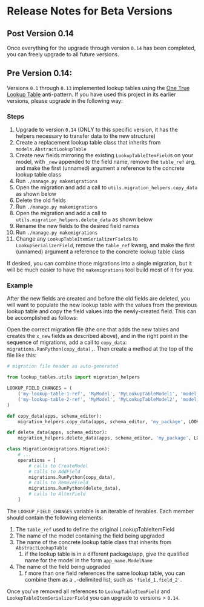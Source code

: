 # Release Notes for Beta Versions

## Post Version 0.14

Once everything for the upgrade through version `0.14` has been completed, you can freely upgrade to all future versions.


## Pre Version 0.14:

Versions `0.1` through `0.13` implemented lookup tables using the [One True Lookup Table](https://www.apress.com/gp/blog/all-blog-posts/best-practices-for-using-simple-lookup-tables/13323426) anti-pattern. If you have used this project in its earlier versions, please upgrade in the following way:

### Steps

1. Upgrade to version `0.14` (ONLY to this specific version, it has the helpers necessary to transfer data to the new structure)
1. Create a replacement lookup table class that inherits from `models.AbstractLookupTable`
1. Create new fields mirroring the existing `LookupTableItemField`s on your model, with `_new` appended to the field name, remove the `table_ref` arg, and make the first (unnamed) argument a reference to the concrete lookup table class
1. Run `./manage.py makemigrations`
1. Open the migration and add a call to `utils.migration_helpers.copy_data` as shown below
1. Delete the old fields
1. Run `./manage.py makemigrations`
1. Open the migration and add a call to `utils.migration_helpers.delete_data` as shown below
1. Rename the new fields to the desired field names
1. Run `./manage.py makemigrations`
1. Change any `LookupTableItemSerializerField`s to `LookupSerializerField`, remove the `table_ref` kwarg, and make the first (unnamed) argument a reference to the concrete lookup table class

If desired, you can combine those migrations into a single migration, but it will be much easier to have the `makemigrations` tool build most of it for you.

### Example

After the new fields are created and before the old fields are deleted, you will want to populate the new lookup table with the values from the previous lookup table and copy the field values into the newly-created field. This can be accomplished as follows:

Open the correct migration file (the one that adds the new tables and creates the `x_new` fields as described above), and in the right point in the sequence of migrations, add a call to `copy_data`: `migrations.RunPython(copy_data),`. Then create a method at the top of the file like this:

```python
# migration file header as auto-generated

from lookup_tables.utils import migration_helpers

LOOKUP_FIELD_CHANGES = (
    ('my-lookup-table-1-ref', 'MyModel', 'MyLookupTableModel1', 'model_field_1_name'),
    ('my-lookup-table-2-ref', 'MyModel', 'MyLookupTableModel2', 'model_field_2_name'),
)

def copy_data(apps, schema_editor):
    migration_helpers.copy_data(apps, schema_editor, 'my_package', LOOKUP_FIELD_CHANGES)

def delete_data(apps, schema_editor):
    migration_helpers.delete_data(apps, schema_editor, 'my_package', LOOKUP_FIELD_CHANGES)

class Migration(migrations.Migration):
    # ...
    operations = [
        # calls to CreateModel
        # calls to AddField
        migrations.RunPython(copy_data),
        # calls to RemoveField
        migrations.RunPython(delete_data),
        # calls to AlterField
    ]
```

The `LOOKUP_FIELD_CHANGES` variable is an iterable of iterables. Each member should contain the following elements:

1. The `table_ref` used to define the original LookupTableItemField
1. The name of the model containing the field being upgraded
1. The name of the concrete lookup table class that inherits from `AbstractLookupTable`
    1. if the lookup table is in a different package/app, give the qualified name for the model in the form `app_name.ModelName`
1. The name of the field being upgraded
    1. f more than one field references the same lookup table, you can combine them as a `,`-delimited list, such as `'field_1,field_2'`.

Once you've removed all references to `LookupTableItemField` and `LookupTableItemSerializerField` you can upgrade to versions > `0.14`.
